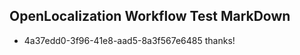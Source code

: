 ## OpenLocalization Workflow Test MarkDown
* 4a37edd0-3f96-41e8-aad5-8a3f567e6485 
thanks!<!--HONumber=Mar16_HO3-->
